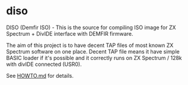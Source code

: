 # diso
DISO (Demfir ISO) - This is the source for compiling ISO image for ZX Spectrum + DivIDE interface with DEMFIR firmware.

The aim of this project is to have decent TAP files of most known ZX Spectrum software on one place. Decent TAP file means it have simple BASIC loader if it's possible and it correctly runs on ZX Spectrum / 128k with divIDE connected (USR0).

See [HOWTO.md](https://github.com/z00m128/diso/blob/master/HOWTO.md) for details.
